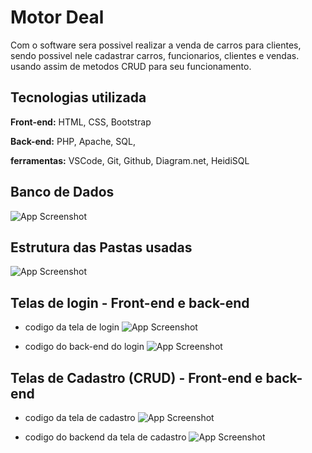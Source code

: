
# Motor Deal

Com o software sera possivel realizar a venda de carros para clientes, sendo possivel nele cadastrar carros, funcionarios, clientes e vendas. usando assim de metodos CRUD para seu funcionamento.


## Tecnologias utilizada

**Front-end:**
HTML, CSS, Bootstrap

**Back-end:**
PHP, Apache, SQL,

**ferramentas:**
VSCode, Git, Github, Diagram.net, HeidiSQL


##  Banco de Dados

![App Screenshot](https://via.placeholder.com/468x300?text=App+Screenshot+Here) 

## Estrutura das Pastas usadas
![App Screenshot](https://i.ibb.co/FbSwFq0/estrutura-de-pasta-motor-deal.png)

## Telas de login - Front-end e back-end
- codigo da tela de login
![App Screenshot](https://i.ibb.co/HFw3nNR/carbon-1.png)

- codigo do back-end do login
![App Screenshot](https://i.ibb.co/0Yvc9Kr/backend.png)

## Telas de Cadastro (CRUD) - Front-end e back-end

- codigo da tela de cadastro
![App Screenshot](https://i.ibb.co/BVzf2xh/Front-cadastro.png)

- codigo do backend da tela de cadastro
![App Screenshot](https://i.ibb.co/H7xXkFZ/back-cadastro.png)
